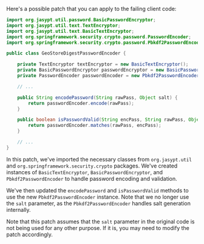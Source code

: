 Here's a possible patch that you can apply to the failing client code:
```java
import org.jasypt.util.password.BasicPasswordEncryptor;
import org.jasypt.util.text.TextEncryptor;
import org.jasypt.util.text.BasicTextEncryptor;
import org.springframework.security.crypto.password.PasswordEncoder;
import org.springframework.security.crypto.password.Pbkdf2PasswordEncoder;

public class GeoStoreDigestPasswordEncoder {

    private TextEncryptor textEncryptor = new BasicTextEncryptor();
    private BasicPasswordEncryptor passwordEncryptor = new BasicPasswordEncryptor();
    private PasswordEncoder passwordEncoder = new Pbkdf2PasswordEncoder();

    // ...

    public String encodePassword(String rawPass, Object salt) {
        return passwordEncoder.encode(rawPass);
    }

    public boolean isPasswordValid(String encPass, String rawPass, Object salt) {
        return passwordEncoder.matches(rawPass, encPass);
    }

    // ...
}
```
In this patch, we've imported the necessary classes from `org.jasypt.util` and `org.springframework.security.crypto` packages. We've created instances of `BasicTextEncryptor`, `BasicPasswordEncryptor`, and `Pbkdf2PasswordEncoder` to handle password encoding and validation.

We've then updated the `encodePassword` and `isPasswordValid` methods to use the new `Pbkdf2PasswordEncoder` instance. Note that we no longer use the `salt` parameter, as the `Pbkdf2PasswordEncoder` handles salt generation internally.

Note that this patch assumes that the `salt` parameter in the original code is not being used for any other purpose. If it is, you may need to modify the patch accordingly.